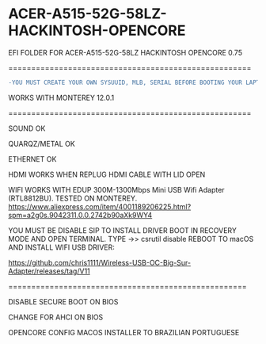 # ACER-A515-52G-58LZ-HACKINTOSH-OPENCORE

EFI FOLDER FOR ACER-A515-52G-58LZ HACKINTOSH OPENCORE 0.75

=====================================================


```diff
-YOU MUST CREATE YOUR OWN SYSUUID, MLB, SERIAL BEFORE BOOTING YOUR LAPTOP WITH THIS EFI@@
```

WORKS WITH MONTEREY 12.0.1

=====================================================

SOUND OK

QUARQZ/METAL OK

ETHERNET OK

HDMI WORKS WHEN REPLUG HDMI CABLE WITH LID OPEN

WIFI WORKS WITH EDUP 300M-1300Mbps Mini USB Wifi Adapter (RTL8812BU). TESTED ON MONTEREY.
https://www.aliexpress.com/item/4001189206225.html?spm=a2g0s.9042311.0.0.2742b90aXk9WY4

YOU MUST BE DISABLE SIP TO INSTALL DRIVER
BOOT IN RECOVERY MODE AND OPEN TERMINAL. TYPE ->>  csrutil disable
REBOOT TO macOS AND INSTALL WIFI USB DRIVER:

https://github.com/chris1111/Wireless-USB-OC-Big-Sur-Adapter/releases/tag/V11

====================================================

DISABLE SECURE BOOT ON BIOS

CHANGE FOR AHCI ON BIOS

OPENCORE CONFIG MACOS INSTALLER TO BRAZILIAN PORTUGUESE 
